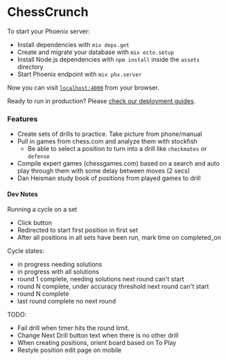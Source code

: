 # ChessCrunch

To start your Phoenix server:

  * Install dependencies with `mix deps.get`
  * Create and migrate your database with `mix ecto.setup`
  * Install Node.js dependencies with `npm install` inside the `assets` directory
  * Start Phoenix endpoint with `mix phx.server`

Now you can visit [`localhost:4000`](http://localhost:4000) from your browser.

Ready to run in production? Please [check our deployment guides](https://hexdocs.pm/phoenix/deployment.html).

### Features
* Create sets of drills to practice. Take picture from phone/manual
* Pull in games from chess.com and analyze them with stockfish
    * Be able to select a position to turn into a drill like `checkmates` or `defense`
* Compile expert games (chessgames.com) based on a search and auto play through them with some delay between moves (2 secs)
* Dan Heisman study book of positions from played games to drill

#### Dev Notes
Running a cycle on a set
* Click button
* Redirected to start first position in first set
* After all positions in all sets have been run, mark time on completed_on

Cycle states:
* in progress needing solutions
* in progress with all solutions
* round 1 complete, needing solutions
    next round can't start
* round N complete, under accuracy threshold
    next round can't start
* round N complete
* last round complete
    no next round

TODO:
* Fail drill when timer hits the round limit.
* Change Next Drill button text when there is no other drill
* When creating positions, orient board based on To Play
* Restyle position edit page on mobile
